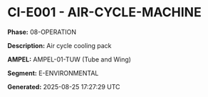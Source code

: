 # CI-E001 - AIR-CYCLE-MACHINE

**Phase:** 08-OPERATION

**Description:** Air cycle cooling pack

**AMPEL:** AMPEL-01-TUW (Tube and Wing)

**Segment:** E-ENVIRONMENTAL

**Generated:** 2025-08-25 17:27:29 UTC
